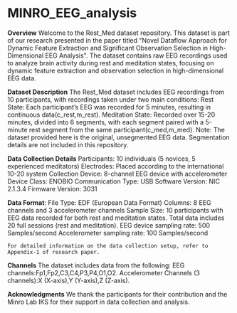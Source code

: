 # MINRO_EEG_analysis
**Overview**
Welcome to the Rest_Med dataset repository. This dataset is part of our research presented in the paper titled "Novel Dataflow Approach for Dynamic Feature Extraction and Significant Observation Selection in High-Dimensional EEG Analysis". The dataset contains raw EEG recordings used to analyze brain activity during rest and meditation states, focusing on dynamic feature extraction and observation selection in high-dimensional EEG data.

**Dataset Description**
The Rest_Med dataset includes EEG recordings from 10 participants, with recordings taken under two main conditions:
    Rest State: Each participant’s EEG was recorded for 5 minutes, resulting in continuous data(c_rest,m_rest).
    Meditation State: Recorded over 15-20 minutes, divided into 6 segments, with each segment paired with a 5-minute rest segment from the same                     participant(c_med,m_med).
    Note: The dataset provided here is the original, unsegmented EEG data. Segmentation details are not included in this repository.

**Data Collection Details**
    Participants: 10 individuals (5 novices, 5 experienced meditators)
    Electrodes: Placed according to the international 10-20 system
    Collection Device: 8-channel EEG device with accelerometer
    Device Class: ENOBIO
    Communication Type: USB
    Software Version: NIC 2.1.3.4
    Firmware Version: 3031

**Data Format**: 
    File Type: EDF (European Data Format)
    Columns: 8 EEG channels and 3 accelerometer channels
    Sample Size: 10 participants with EEG data recorded for both rest and meditation states. Total data includes 20 full sessions (rest and meditation).
    EEG device sampling rate: 500 Samples/second
    Accelerometer sampling rate: 100 Samples/second
    
    For detailed information on the data collection setup, refer to Appendix-1 of research paper.

**Channels**
The dataset includes data from the following:
    EEG channels:Fp1,Fp2,C3,C4,P3,P4,O1,O2.
    Accelerometer Channels (3 channels):X (X-axis),Y (Y-axis),Z (Z-axis).
    



**Acknowledgments**
We thank the participants for their contribution and the Minro Lab IKS for their support in data collection and analysis.


